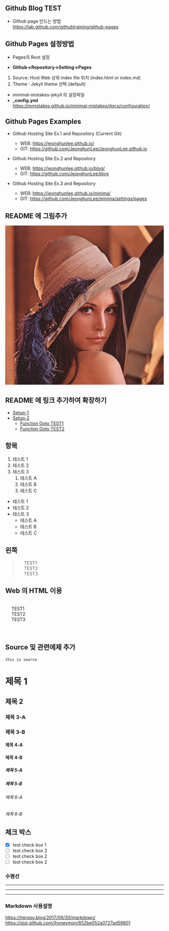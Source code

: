 ## Github Blog TEST  

 * Github page 만드는 방법  
  https://lab.github.com/githubtraining/github-pages  

## Github Pages 설정방법

 * Pages의 Root 설정  
 
  * **Github->Repository->Setting->Pages** 
  1. Source: Host Web 상위 index file 위치 (index.html or index.md) 
  2. Theme : Jekyll theme 선택 (default)

 * minimal-mistakes-jekyll 의 설정파일  
  * **_config.yml**    
  https://mmistakes.github.io/minimal-mistakes/docs/configuration/   

## Github Pages Examples

* Github Hosting Site Ex.1 and Repository  (Current Git)
  * WEB: https://jeonghunlee.github.io/  
  * GIT: https://github.com/JeonghunLee/JeonghunLee.github.io
  
* Github Hosting Site Ex.2 and Repository  
  * WEB: https://jeonghunlee.github.io/blog/   
  * GIT: https://github.com/JeonghunLee/blog
  
* Github Hosting Site Ex.3 and Repository  
  * WEB: https://jeonghunlee.github.io/minima/  
  * GIT: https://github.com/JeonghunLee/minima/settings/pages
 
## README 에 그림추가   
![](docs/lena.png)   

## README 에 링크 추가하여 확장하기    
* [Setup-1](docs/setup-1.md)
* [Setup-2](docs/setup-2.md)
	* [Function Goto TEST1 ](docs/function.md#test1)
	* [Function Goto TEST2 ](docs/function.md#test2)


## 항목   

 1. 테스트 1
 2. 테스트 2
 3. 테스트 3
 	1. 테스트 A
	2. 테스트 B
	3. 테스트 C
 
 * 테스트 1
 * 테스트 2
 * 테스트 3
   * 테스트 A
   * 테스트 B
   * 테스트 C

## 왼쪽  
> &nbsp;&nbsp;&nbsp;&nbsp; TEST1 <br/>
> &nbsp;&nbsp;&nbsp;&nbsp; TEST2 <br/>
> &nbsp;&nbsp;&nbsp;&nbsp; TEST3 <br/>

## Web 의 HTML 이용 
<br/>
&nbsp;&nbsp;&nbsp;&nbsp; TEST1 <br/>
&nbsp;&nbsp;&nbsp;&nbsp; TEST2 <br/>
&nbsp;&nbsp;&nbsp;&nbsp; TEST3 <br/>
<br/>
<br/>

## Source 및 관련에제 추가 

```
this is source 
```

# 제목 1 
## 제목 2
### 제목 3-A
### 제목 3-B
#### 제목 4-A
#### 제목 4-B
##### 제목 5-A
##### 제목 5-B
###### 제목 6-A
###### 제목 6-B

## 체크 박스 
- [x] test check box 1 
- [ ] test check box 2
- [ ] test check box 2
- [ ] test check box 2

### 수평선 
---
***
---

### Markdown 사용설명
  https://heropy.blog/2017/09/30/markdown/   
  https://gist.github.com/ihoneymon/652be052a0727ad59601   
   

